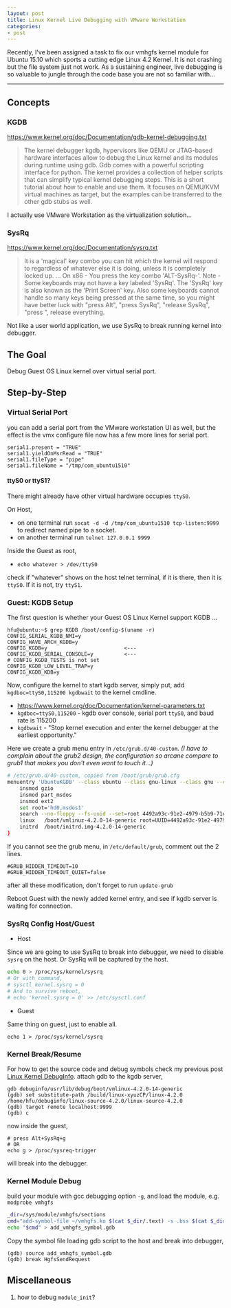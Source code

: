 ```yaml
---
layout: post
title: Linux Kernel Live Debugging with VMware Workstation
categories:
- post
---
```


Recently, I've been assigned a task to fix our vmhgfs kernel module for Ubuntu 15.10
which sports a cutting edge Linux 4.2 Kernel. It is not crashing but the file system
just not work. As a sustaining engineer, live debugging is so valuable to jungle through
the code base you are not so familiar with...

---

## Concepts ##

### KGDB ###
https://www.kernel.org/doc/Documentation/gdb-kernel-debugging.txt
> The kernel debugger kgdb, hypervisors like QEMU or JTAG-based hardware 
> interfaces allow to debug the Linux kernel and its modules during runtime 
> using gdb. Gdb comes with a powerful scripting interface for python. The 
> kernel provides a collection of helper scripts that can simplify typical 
> kernel debugging steps. This is a short tutorial about how to enable and use 
> them. It focuses on QEMU/KVM virtual machines as target, but the examples can 
> be transferred to the other gdb stubs as well. 

I actually use VMware Workstation as the virtualization solution...

### SysRq ###
https://www.kernel.org/doc/Documentation/sysrq.txt
> It is a 'magical' key combo you can hit which the kernel will respond to 
> regardless of whatever else it is doing, unless it is completely locked up. 
> ... 
> On x86   - You press the key combo 'ALT-SysRq-<command key>'. Note - Some 
>           keyboards may not have a key labeled 'SysRq'. The 'SysRq' key is 
>           also known as the 'Print Screen' key. Also some keyboards cannot 
>	   handle so many keys being pressed at the same time, so you might 
>	   have better luck with "press Alt", "press SysRq", "release SysRq", 
>	   "press <command key>", release everything. 

Not like a user world application, we use SysRq to break running kernel into debugger.

## The Goal ##
 Debug Guest OS Linux kernel over virtual serial port.

## Step-by-Step ##

### Virtual Serial Port ###
you can add a serial port from the VMware workstation UI as well, but the effect
is the vmx configure file now has a few more lines for serial port.

```text
serial1.present = "TRUE"
serial1.yieldOnMsrRead = "TRUE"
serial1.fileType = "pipe"
serial1.fileName = "/tmp/com_ubuntu1510"
```

#### ttyS0 or ttyS1? ####
There might already have other virtual hardware occupies `ttyS0`.

On Host,

* on one terminal run `socat -d -d /tmp/com_ubuntu1510 tcp-listen:9999` to redirect named pipe to a socket.
* on another terminal run `telnet 127.0.0.1 9999`

Inside the Guest as root,

* `echo whatever > /dev/ttyS0`

check if "whatever" shows on the host telnet terminal, if it is there, then it is `ttyS0`. If it is not, try `ttyS1`.

### Guest: KGDB Setup ###

The first question is whether your Guest OS Linux Kernel support KGDB ...

```text
hfu@ubuntu:~$ grep KGDB /boot/config-$(uname -r)
CONFIG_SERIAL_KGDB_NMI=y
CONFIG_HAVE_ARCH_KGDB=y
CONFIG_KGDB=y                         <---
CONFIG_KGDB_SERIAL_CONSOLE=y          <---
# CONFIG_KGDB_TESTS is not set
CONFIG_KGDB_LOW_LEVEL_TRAP=y
CONFIG_KGDB_KDB=y
```

Now, configure the kernel to start kgdb server, simply put, add `kgdboc=ttyS0,115200 kgdbwait` to the kernel cmdline.

* https://www.kernel.org/doc/Documentation/kernel-parameters.txt
* `kgdboc=ttyS0,115200` - kgdb over console, serial port `ttyS0`, and baud rate is 115200
* `kgdbwait` - "Stop kernel execution and enter the 			kernel debugger at the earliest opportunity."

Here we create a grub menu entry in `/etc/grub.d/40-custom`.
_(I have to complain about the grub2 design, the configuration so arcane compare to grub1 that makes you don't even want to touch it...)_

```bash
# /etc/grub.d/40-custom, copied from /boot/grub/grub.cfg
menuentry 'UbuntuKGDB' --class ubuntu --class gnu-linux --class gnu --class os $menuentry_id_option 'gnulinux-simple-4492a93c-91e2-4979-b5b9-71e32901511c' {
	insmod gzio
	insmod part_msdos
	insmod ext2
	set root='hd0,msdos1'
	search --no-floppy --fs-uuid --set=root 4492a93c-91e2-4979-b5b9-71e32901511c
	linux	/boot/vmlinuz-4.2.0-14-generic root=UUID=4492a93c-91e2-4979-b5b9-71e32901511c ro find_preseed=/preseed.cfg auto noprompt priority=critical locale=en_US kgdboc=ttyS0,115200 kgdbwait
	initrd	/boot/initrd.img-4.2.0-14-generic
}
```
If you cannot see the grub menu, in `/etc/default/grub`, comment out the 2 lines.

```
#GRUB_HIDDEN_TIMEOUT=10
#GRUB_HIDDEN_TIMEOUT_QUIET=false
```

after all these modification, don't forget to run `update-grub`

Reboot Guest with the newly added kernel entry, and see if kgdb server is waiting for connection.

### SysRq Config Host/Guest ###

* Host

Since we are going to use SysRq to break into debugger, we need to
disable `sysrq` on the host. Or SysRq will be captured by the host.

``` bash
echo 0 > /proc/sys/kernel/sysrq
# Or with command,
# sysctl kernel.sysrq = 0
# And to survive reboot,
# echo 'kernel.sysrq = 0' >> /etc/sysctl.conf
```

* Guest

Same thing on guest, just to enable all.
```
echo 1 > /proc/sys/kernel/sysrq
```

### Kernel Break/Resume ###

For how to get the source code and debug symbols check my previous post
[Linux Kernel DebugInfo](/post/2015/08/31/linux-kernel-dbuginfo.html). 
attach gdb to the kgdb server,

```
gdb debuginfo/usr/lib/debug/boot/vmlinux-4.2.0-14-generic
(gdb) set substitute-path /build/linux-xyuzCP/linux-4.2.0 /home/hfu/debuginfo/linux-source-4.2.0/linux-source-4.2.0
(gdb) target remote localhost:9999
(gdb) c
```

now inside the guest,

```
# press Alt+SysRq+g
# OR
echo g > /proc/sysreq-trigger
```

will break into the debugger.

### Kernel Module Debug ###
build your module with gcc debugging option `-g`, and load the module, e.g. `modprobe vmhgfs`

```bash
_dir=/sys/module/vmhgfs/sections
cmd="add-symbol-file ~/vmhgfs.ko $(cat $_dir/.text) -s .bss $(cat $_dir/.bss) -s .data $(cat $_dir/.data)"
echo "$cmd" > add_vmhgfs_symbol.gdb
```

Copy the symbol file loading gdb script to the host and break into debugger,

```
(gdb) source add_vmhgfs_symbol.gdb
(gdb) break HgfsSendRequest
```

## Miscellaneous ##
1. how to debug `module_init`?
